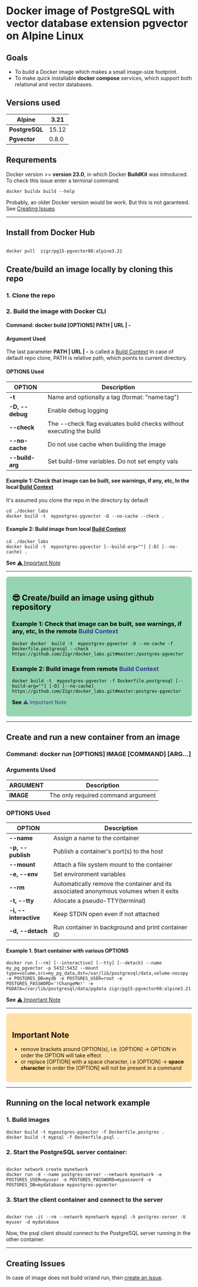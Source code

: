 # Docker image of PostgreSQL with vector database extension **pgvector** on Alpine Linux

<style type="text/css" media="screen">
.success{padding:1rem;border-radius:0.5em;background-color:#95d5b2;color:black}
.warn{padding:1rem;border-radius:0.5em;background-color:#ffe1a8;color:#250902}
.success a:link { color:#33348e; text-decoration: none; }
.success a:visited { color:#33348e; text-decoration: none; }
.success a:hover { color:#33348e; text-decoration: none; }
.success a:active { color:#7476b4; text-decoration: underline; }
</style>

## Goals

- To build a Docker image which makes a small image-size footprint.
- To make quick installable **docker compose** services, which support both relational and vector databases.

## Versions used

| **Alpine**     | 3.21  |
|----------------|-------|
| **PostgreSQL** | 15.12 |
| **Pgvector**   | 0.8.0 |

## Requrements

Docker version >= **version 23.0**,  in which Docker **BuildKit** was introduced. To check this issue enter a terminal command:

```shell
docker buildx build --help
```

Probably, an older Docker version would be work. But this is not garanteed. See [Creating Issues](#creating-issues)

---

## Install from Docker Hub

```shell

docker pull  zigr/pg15-pgvector08:alpine3.21

```

## Create/build an image locally  by cloning this repo

### 1. Clone the repo

### 2. Build the image with Docker CLI

#### Command:  docker build [OPTIONS] PATH | URL | -

#### Argument Used

The last parameter **PATH | URL | -**  is called a  [Build Context](https://docs.docker.com/build/concepts/context/)
In case of default repo clone, PATH is relative path, which points to current directory.

#### OPTIONS Used

| **OPTION**     | Description                                     |
|----------------|-------------------------------------------------|
|**-t**          | Name and optionally a tag (format: "name:tag")  |
|**-D, --debug** | Enable debug logging                            |
|**--check**     | The --check flag evaluates build checks without executing the build |
| **--no-cache** | Do not use cache when building the image        |
|**--build-arg** | Set build-time variables. Do not set empty vals |

#### Example 1: Check that image can be built, see warnings, if any, etc, In the local [Build Context](https://docs.docker.com/build/concepts/context/)

It's assumed you clone the repo in the directory by default

```shell
cd ./docker_labs
docker build -t  mypostgres-pgvector -D --no-cache --check .
```

#### Example 2: Build image from local [Build Context](https://docs.docker.com/build/concepts/context/)

```shell
cd ./docker_labs
docker build -t  mypostgres-pgvector [--build-arg=""] [-D] [--no-cache] .
```

**See** [⚠️ Important Note](#important-note)

---

<div class="success">

## 😎 Create/build an image using github repository

### Example 1: Check that image can be built, see warnings, if any, etc, In the remote [Build Context](https://docs.docker.com/build/concepts/context/)

```shell
docker docker  build -t  mypostgres-pgvector -D --no-cache -f Dockerfile.postgresql --check https://github.com/Zigr/docker_labs.git#master:/postgres-pgvector

```

### Example 2: Build image from remote [Build Context](https://docs.docker.com/build/concepts/context/)

```shell
docker build -t  mypostgres-pgvector -f Dockerfile.postgresql [--build-arg=""] [-D] [--no-cache] https://github.com/Zigr/docker_labs.git#master:postgres-pgvector

```

**See** [⚠️ Important Note](#important-note)

</div>

---

## Create and run a new container from an image

### Command:  docker run [OPTIONS] IMAGE [COMMAND] [ARG...]

### Arguments Used

|**ARGUMENT** | Description                       |
|-------------|-----------------------------------|
|**IMAGE**    | The only required command argument|

### OPTIONS Used

|**OPTION**       | Description                                 |
|-----------------|---------------------------------------------|
|**--name**        | Assign a name to the container             |
|**-p, --publish** | Publish a container's port(s) to the host  |
|**--mount**       | Attach a file system mount to the container|
|**-e, --env**     | Set environment variables                  |
|**--rm**          | Automatically remove the container and its associated anonymous volumes when it exits |
|**-t, --tty**     | Allocate a pseudo-TTY(terminal)            |
|**-i, --interactive** | Keep STDIN open even if not attached  |
|**-d, --detach**  | Run container in background and print container ID  |

#### Example 1. Start container with various OPTIONS

```shell
docker run [--rm] [--interactive] [--tty] [--detach] --name my_pg_pgvector -p 5432:5432 --mount type=volume,src=my_pg_data,dst=/var/lib/postgresql/data,volume-nocopy -e POSTGRES_DB=mydb -e POSTGRES_USER=root -e POSTGRES_PASSWORD='!ChangeMe!' -e PGDATA=/var/lib/postgresql/data/pgdata zigr/pg15-pgvector08:alpine3.21
```

**See** [⚠️ Important Note](#important-note)

---
<div class="warn" >

## Important Note

- remove brackets around OPTION(s), i.e. [OPTION] -> OPTION  in order the OPTION will take effect
- or replace [OPTION] with a space character, i.e [OPTION] -> **space character** in order the  [OPTION] will not be present in a command

</div>

---

## Running on the local network example

### 1. Build images

```shell
docker build -t mypostgres-pgvector -f Dockerfile.postgres .
docker build -t mypsql -f Dockerfile.psql .

```

### 2. Start the PostgreSQL server container:

```shell

docker network create mynetwork
docker run -d --name postgres-server --network mynetwork -e POSTGRES_USER=myuser -e POSTGRES_PASSWORD=mypassword -e POSTGRES_DB=mydatabase mypostgres-pgvector

```

### 3. Start the client container and connect to the server

```shell

docker run -it --rm --network mynetwork mypsql -h postgres-server -U myuser -d mydatabase

```

Now, the psql client should connect to the PostgreSQL server running in the other container.

---

## Creating Issues

In case of image does not build or/and run, then  <a href="https://docs.github.com/en/issues/tracking-your-work-with-issues/using-issues/creating-an-issue" target="_blank" >create an issue</a>.
